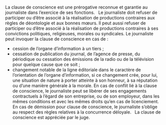 La clause de conscience est une prérogative reconnue et garantie au journaliste dans l’exercice de ses fonctions.
` `Le journaliste doit refuser de participer ou d’être associé à la réalisation de productions contraires aux règles de déontologie et aux bonnes mœurs. Il peut aussi refuser de participer ou d’être associé à la réalisation de productions contraires à ses convictions politiques, religieuses, morales ou syndicales.
Le journaliste peut invoquer la clause de conscience en cas de :
- cession de l’organe d’information à un tiers ;
- cessation de publication du journal, de l’agence de presse, du périodique ou cessation des émissions de la radio ou de la télévision pour quelque cause que ce soit ;
- changement notable de la ligne éditoriale dans le caractère de l’orientation de l’organe d’information, si ce changement crée, pour lui, une situation de nature à porter atteinte à son honneur, à sa réputation ou d’une manière générale à la morale.
En cas de conflit lié à la clause de conscience, le journaliste peut se libérer de ses engagements contractuels à l’égard de son entreprise, ou de son employeur, dans les mêmes conditions et avec les mêmes droits qu’en cas de licenciement.
` `En cas de démission pour clause de conscience, le journaliste s’oblige au respect des règles relatives à la concurrence déloyale.
` `La clause de conscience est appréciée par le juge.